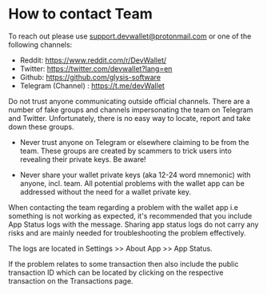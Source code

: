 # How to contact Team

To reach out please use support.devwallet@protonmail.com or one of the following channels:

- Reddit: https://www.reddit.com/r/DevWallet/
- Twitter: https://twitter.com/devwallet?lang=en
- Github: https://github.com/glysis-software
- Telegram (Channel) : https://t.me/devWallet

Do not trust anyone communicating outside official channels. There are a number of fake groups and channels impersonating the team on Telegram and Twitter. Unfortunately, there is no easy way to locate, report and take down these groups.

- Never trust anyone on Telegram or elsewhere claiming to be from the team. These groups are created by scammers to trick users into revealing their private keys. Be aware!

- Never share your wallet private keys (aka 12-24 word mnemonic) with anyone, incl. team. All potential problems with the wallet app can be addressed without the need for a wallet private key.

When contacting the team regarding a problem with the wallet app i.e something is not working as expected, it's recommended that you include App Status logs with the message. Sharing app status logs do not carry any risks and are mainly needed for troubleshooting the problem effectively.

The logs are located in Settings >> About App >> App Status.

If the problem relates to some transaction then also include the public transaction ID which can be located by clicking on the respective transaction on the Transactions page.
